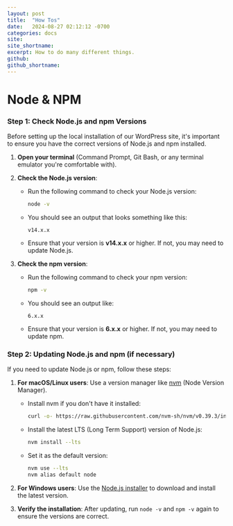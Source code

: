 ```yaml
---
layout: post
title:  "How Tos"
date:   2024-08-27 02:12:12 -0700
categories: docs
site: 
site_shortname: 
excerpt: How to do many different things.
github: 
github_shortname:
---
```


# Node & NPM

### Step 1: Check Node.js and npm Versions

Before setting up the local installation of our WordPress site, it's important to ensure you have the correct versions of Node.js and npm installed.

1. **Open your terminal** (Command Prompt, Git Bash, or any terminal emulator you're comfortable with).

2. **Check the Node.js version**:
   - Run the following command to check your Node.js version:
     ```bash
     node -v
     ```
   - You should see an output that looks something like this:
     ```
     v14.x.x
     ```
   - Ensure that your version is **v14.x.x** or higher. If not, you may need to update Node.js.

3. **Check the npm version**:
   - Run the following command to check your npm version:
     ```bash
     npm -v
     ```
   - You should see an output like:
     ```
     6.x.x
     ```
   - Ensure that your version is **6.x.x** or higher. If not, you may need to update npm.

### Step 2: Updating Node.js and npm (if necessary)

If you need to update Node.js or npm, follow these steps:

1. **For macOS/Linux users**: Use a version manager like [nvm](https://github.com/nvm-sh/nvm) (Node Version Manager).
   - Install nvm if you don't have it installed:
     ```bash
     curl -o- https://raw.githubusercontent.com/nvm-sh/nvm/v0.39.3/install.sh | bash
     ```
   - Install the latest LTS (Long Term Support) version of Node.js:
     ```bash
     nvm install --lts
     ```
   - Set it as the default version:
     ```bash
     nvm use --lts
     nvm alias default node
     ```

2. **For Windows users**: Use the [Node.js installer](https://nodejs.org/en/download/) to download and install the latest version. 

3. **Verify the installation**: After updating, run `node -v` and `npm -v` again to ensure the versions are correct.
